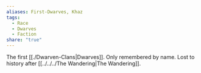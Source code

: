 ```yaml
---
aliases: First-Dwarves, Khaz
tags:
  - Race
  - Dwarves
  - Faction
share: "true"
---
```


The first [[./Dwarven-Clans|Dwarves]]. Only remembered by name. Lost to history after [[../../../The Wandering|The Wandering]].